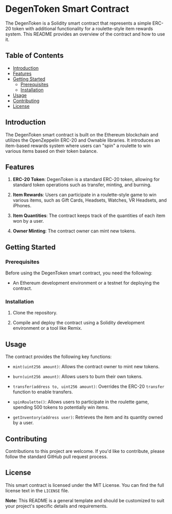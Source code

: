 # DegenToken Smart Contract

The DegenToken is a Solidity smart contract that represents a simple ERC-20 token with additional functionality for a roulette-style item rewards system. This README provides an overview of the contract and how to use it.

## Table of Contents

- [Introduction](#introduction)
- [Features](#features)
- [Getting Started](#getting-started)
  - [Prerequisites](#prerequisites)
  - [Installation](#installation)
- [Usage](#usage)
- [Contributing](#contributing)
- [License](#license)

## Introduction

The DegenToken smart contract is built on the Ethereum blockchain and utilizes the OpenZeppelin ERC-20 and Ownable libraries. It introduces an item-based rewards system where users can "spin" a roulette to win various items based on their token balance.

## Features

1. **ERC-20 Token**: DegenToken is a standard ERC-20 token, allowing for standard token operations such as transfer, minting, and burning.

2. **Item Rewards**: Users can participate in a roulette-style game to win various items, such as Gift Cards, Headsets, Watches, VR Headsets, and iPhones.

3. **Item Quantities**: The contract keeps track of the quantities of each item won by a user.

4. **Owner Minting**: The contract owner can mint new tokens.

## Getting Started

### Prerequisites

Before using the DegenToken smart contract, you need the following:

- An Ethereum development environment or a testnet for deploying the contract.

### Installation

1. Clone the repository.

2. Compile and deploy the contract using a Solidity development environment or a tool like Remix.

## Usage

The contract provides the following key functions:

- `mint(uint256 amount)`: Allows the contract owner to mint new tokens.

- `burn(uint256 amount)`: Allows users to burn their own tokens.

- `transfer(address to, uint256 amount)`: Overrides the ERC-20 `transfer` function to enable transfers.

- `spinRoulette()`: Allows users to participate in the roulette game, spending 500 tokens to potentially win items.

- `getInventory(address user)`: Retrieves the item and its quantity owned by a user.

## Contributing

Contributions to this project are welcome. If you'd like to contribute, please follow the standard GitHub pull request process.

## License

This smart contract is licensed under the MIT License. You can find the full license text in the `LICENSE` file.

**Note:** This README is a general template and should be customized to suit your project's specific details and requirements.
